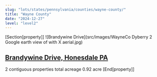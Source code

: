 ```yaml
---
slug: "lots/states/pennsylvania/counties/wayne-county/"
title: "Wayne County"
date: "2024-12-27"
level: "level2"
---
```


[Section[property]]
![Brandywine Drive](src/images/WayneCo Dyberry  2 Google earth view of  with X aerial.jpg)
## [Brandywine Drive, Honesdale PA](brandywine/)
2 contiguous properties total acreage 0.92 acre
[End[property]]

